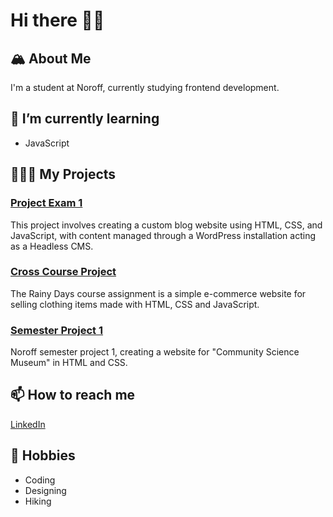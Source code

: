 # Hi there 👋🏼

## 🏔️ About Me
I'm a student at Noroff, currently studying frontend development.

## 🌱 I’m currently learning
- JavaScript

## 👨🏼‍💻 My Projects
### [Project Exam 1](https://github.com/Noroff-FEU-Assignments/project-exam-1-SanderNilsen)
This project involves creating a custom blog website using HTML, CSS, and JavaScript, with content managed through a WordPress installation acting as a Headless CMS.

### [Cross Course Project](https://github.com/SanderNilsen/RainyDays)
The Rainy Days course assignment is a simple e-commerce website for selling clothing items made with HTML, CSS and JavaScript.

### [Semester Project 1](https://github.com/SanderNilsen/Semester-Project-1)
Noroff semester project 1, creating a website for "Community Science Museum" in HTML and CSS.

## 📫 How to reach me
[LinkedIn](https://www.linkedin.com/in/sandernilsen/)

## 🥾 Hobbies
- Coding
- Designing
- Hiking

